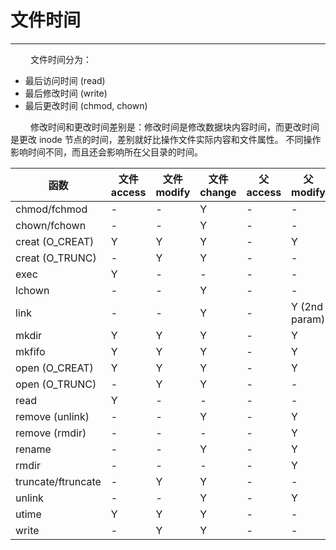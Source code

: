 # 文件时间
***

&emsp;&emsp;
文件时间分为：

+ 最后访问时间 (read)
+ 最后修改时间 (write)
+ 最后更改时间 (chmod, chown)

&emsp;&emsp;
修改时间和更改时间差别是：修改时间是修改数据块内容时间，而更改时间是更改 inode 节点的时间，差别就好比操作文件实际内容和文件属性。
不同操作影响时间不同，而且还会影响所在父目录的时间。

|函数|文件 access|文件 modify|文件 change|父 access|父 modify|父 change|
|-----|-----|-----|-----|-----|-----|-----|
|chmod/fchmod|-|-|Y|-|-|-|
|chown/fchown|-|-|Y|-|-|-|
|creat (O\_CREAT)|Y|Y|Y|-|Y|Y|
|creat (O\_TRUNC)|-|Y|Y|-|-|-|
|exec|Y|-|-|-|-|-|
|lchown|-|-|Y|-|-|-|
|link|-|-|Y|-|Y (2nd param)|Y (2nd param)|
|mkdir|Y|Y|Y|-|Y|Y|
|mkfifo|Y|Y|Y|-|Y|Y|
|open (O\_CREAT)|Y|Y|Y|-|Y|Y|
|open (O\_TRUNC)|-|Y|Y|-|-|-|
|read|Y|-|-|-|-|-|
|remove (unlink)|-|-|Y|-|Y|Y|
|remove (rmdir)|-|-|-|-|Y|Y|
|rename|-|-|Y|-|Y|Y|
|rmdir|-|-|-|-|Y|Y|
|truncate/ftruncate|-|Y|Y|-|-|-|
|unlink|-|-|Y|-|Y|Y|
|utime|Y|Y|Y|-|-|-|
|write|-|Y|Y|-|-|-|